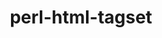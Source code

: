 ---
title: "perl-html-tagset"
layout: cache
categories: [package, develop-2024-11-17]
meta: {"versions": ["3.24"], "compilers": ["gcc@=11.4.0"], "oss": ["ubuntu22.04"], "platforms": ["linux"], "targets": ["x86_64_v3"], "stacks": ["e4s", "root"], "num_specs": 1, "num_specs_by_stack": {"root": 1, "e4s": 1}}
spec_details: [{"hash": "ba42qfglhccrszgxlgax5kbxp6spioi7", "compiler": "gcc@=11.4.0", "versions": ["3.24"], "os": "ubuntu22.04", "platform": "linux", "target": "x86_64_v3", "variants": ["build_system=perl"], "stacks": ["root", "e4s"], "size": "-", "tarball": "https://binaries.spack.io/develop-2024-11-17/build_cache/linux-ubuntu22.04-x86_64_v3/gcc-11.4.0/perl-html-tagset-3.24/linux-ubuntu22.04-x86_64_v3-gcc-11.4.0-perl-html-tagset-3.24-ba42qfglhccrszgxlgax5kbxp6spioi7.spack"}]
---